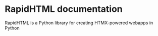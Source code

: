 # RapidHTML documentation

RapidHTML is a Python library for creating HTMX-powered webapps in Python